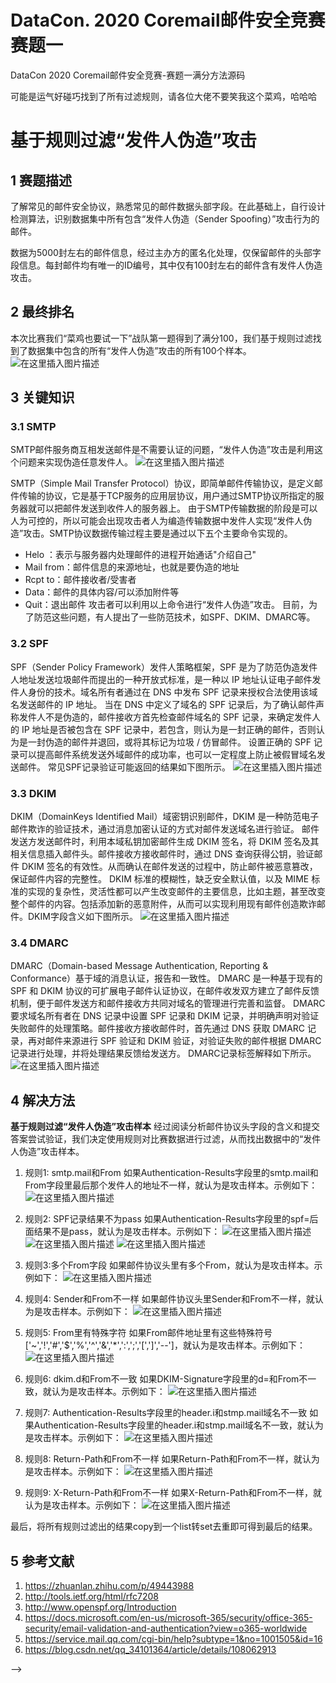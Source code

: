  # DataCon. 2020 Coremail邮件安全竞赛 赛题一
DataCon 2020 Coremail邮件安全竞赛-赛题一满分方法源码

可能是运气好碰巧找到了所有过滤规则，请各位大佬不要笑我这个菜鸡，哈哈哈

# 基于规则过滤“发件人伪造”攻击

## 1 赛题描述
了解常见的邮件安全协议，熟悉常见的邮件数据头部字段。在此基础上，自行设计检测算法，识别数据集中所有包含“发件人伪造（Sender Spoofing）”攻击行为的邮件。

数据为5000封左右的邮件信息，经过主办方的匿名化处理，仅保留邮件的头部字段信息。每封邮件均有唯一的ID编号，其中仅有100封左右的邮件含有发件人伪造攻击。

## 2 最终排名
本次比赛我们“菜鸡也要试一下”战队第一题得到了满分100，我们基于规则过滤找到了数据集中包含的所有“发件人伪造”攻击的所有100个样本。
![在这里插入图片描述](https://img-blog.csdnimg.cn/20201017090353643.png?x-oss-process=image/watermark,type_ZmFuZ3poZW5naGVpdGk,shadow_10,text_aHR0cHM6Ly9ibG9nLmNzZG4ubmV0L3FxXzMyNTA1MjA3,size_16,color_FFFFFF,t_70#pic_center)
## 3 关键知识

### 3.1 SMTP
SMTP邮件服务商互相发送邮件是不需要认证的问题，“发件人伪造”攻击是利用这个问题来实现伪造任意发件人。
 ![在这里插入图片描述](https://img-blog.csdnimg.cn/20201017090715335.png?x-oss-process=image/watermark,type_ZmFuZ3poZW5naGVpdGk,shadow_10,text_aHR0cHM6Ly9ibG9nLmNzZG4ubmV0L3FxXzMyNTA1MjA3,size_16,color_FFFFFF,t_70#pic_center)

SMTP（Simple Mail Transfer Protocol）协议，即简单邮件传输协议，是定义邮件传输的协议，它是基于TCP服务的应用层协议，用户通过SMTP协议所指定的服务器就可以把邮件发送到收件人的服务器上。
由于SMTP传输数据的阶段是可以人为可控的，所以可能会出现攻击者人为编造传输数据中发件人实现“发件人伪造”攻击。SMTP协议数据传输过程主要是通过以下五个主要命令实现的。
- 	Helo ：表示与服务器内处理邮件的进程开始通话"介绍自己"
- 	Mail from：邮件信息的来源地址，也就是要伪造的地址
- 	Rcpt to：邮件接收者/受害者
- 	Data：邮件的具体内容/可以添加附件等
- 	Quit：退出邮件
攻击者可以利用以上命令进行“发件人伪造”攻击。
目前，为了防范这些问题，有人提出了一些防范技术，如SPF、DKIM、DMARC等。

### 3.2 SPF

SPF（Sender Policy Framework）发件人策略框架，SPF 是为了防范伪造发件人地址发送垃圾邮件而提出的一种开放式标准，是一种以 IP 地址认证电子邮件发件人身份的技术。域名所有者通过在 DNS 中发布 SPF 记录来授权合法使用该域名发送邮件的 IP 地址。
当在 DNS 中定义了域名的 SPF 记录后，为了确认邮件声称发件人不是伪造的，邮件接收方首先检查邮件域名的 SPF 记录，来确定发件人的 IP 地址是否被包含在 SPF 记录中，若包含，则认为是一封正确的邮件，否则认为是一封伪造的邮件并退回，或将其标记为垃圾 / 仿冒邮件。
设置正确的 SPF 记录可以提高邮件系统发送外域邮件的成功率，也可以一定程度上防止被假冒域名发送邮件。
常见SPF记录验证可能返回的结果如下图所示。
 ![在这里插入图片描述](https://img-blog.csdnimg.cn/20201017090649963.png?x-oss-process=image/watermark,type_ZmFuZ3poZW5naGVpdGk,shadow_10,text_aHR0cHM6Ly9ibG9nLmNzZG4ubmV0L3FxXzMyNTA1MjA3,size_16,color_FFFFFF,t_70#pic_center)


### 3.3 DKIM

DKIM（DomainKeys Identified Mail）域密钥识别邮件，DKIM 是一种防范电子邮件欺诈的验证技术，通过消息加密认证的方式对邮件发送域名进行验证。
邮件发送方发送邮件时，利用本域私钥加密邮件生成 DKIM 签名，将 DKIM 签名及其相关信息插入邮件头。邮件接收方接收邮件时，通过 DNS 查询获得公钥，验证邮件 DKIM 签名的有效性。从而确认在邮件发送的过程中，防止邮件被恶意篡改，保证邮件内容的完整性。
DKIM 标准的模糊性，缺乏安全默认值，以及 MIME 标准的实现的复杂性，灵活性都可以产生改变邮件的主要信息，比如主题，甚至改变整个邮件的内容。包括添加新的恶意附件，从而可以实现利用现有邮件创造欺诈邮件。DKIM字段含义如下图所示。
 ![在这里插入图片描述](https://img-blog.csdnimg.cn/20201017090627929.png?x-oss-process=image/watermark,type_ZmFuZ3poZW5naGVpdGk,shadow_10,text_aHR0cHM6Ly9ibG9nLmNzZG4ubmV0L3FxXzMyNTA1MjA3,size_16,color_FFFFFF,t_70#pic_center)


### 3.4 DMARC

DMARC（Domain-based Message Authentication, Reporting & Conformance）基于域的消息认证，报告和一致性。
DMARC 是一种基于现有的 SPF 和 DKIM 协议的可扩展电子邮件认证协议，在邮件收发双方建立了邮件反馈机制，便于邮件发送方和邮件接收方共同对域名的管理进行完善和监督。
DMARC 要求域名所有者在 DNS 记录中设置 SPF 记录和 DKIM 记录，并明确声明对验证失败邮件的处理策略。邮件接收方接收邮件时，首先通过 DNS 获取 DMARC 记录，再对邮件来源进行 SPF 验证和 DKIM 验证，对验证失败的邮件根据 DMARC 记录进行处理，并将处理结果反馈给发送方。
DMARC记录标签解释如下所示。
 ![在这里插入图片描述](https://img-blog.csdnimg.cn/20201017090553387.png?x-oss-process=image/watermark,type_ZmFuZ3poZW5naGVpdGk,shadow_10,text_aHR0cHM6Ly9ibG9nLmNzZG4ubmV0L3FxXzMyNTA1MjA3,size_16,color_FFFFFF,t_70#pic_center)
## 4 解决方法
**基于规则过滤“发件人伪造”攻击样本**
经过阅读分析邮件协议头字段的含义和提交答案尝试验证，我们决定使用规则对比赛数据进行过滤，从而找出数据中的“发件人伪造”攻击样本。

1)	规则1: smtp.mail和From
如果Authentication-Results字段里的smtp.mail和From字段里最后那个发件人的地址不一样，就认为是攻击样本。示例如下：
![在这里插入图片描述](https://img-blog.csdnimg.cn/20201017090903986.png?x-oss-process=image/watermark,type_ZmFuZ3poZW5naGVpdGk,shadow_10,text_aHR0cHM6Ly9ibG9nLmNzZG4ubmV0L3FxXzMyNTA1MjA3,size_16,color_FFFFFF,t_70#pic_center)

2)	规则2: SPF记录结果不为pass
如果Authentication-Results字段里的spf=后面结果不是pass，就认为是攻击样本。示例如下：
![在这里插入图片描述](https://img-blog.csdnimg.cn/20201017090951501.png#pic_center)
![在这里插入图片描述](https://img-blog.csdnimg.cn/2020101709102297.png#pic_center)
![在这里插入图片描述](https://img-blog.csdnimg.cn/20201017091048789.png#pic_center)
3)	规则3:多个From字段
如果邮件协议头里有多个From，就认为是攻击样本。示例如下：
![在这里插入图片描述](https://img-blog.csdnimg.cn/20201017091116766.png#pic_center)

4)	规则4: Sender和From不一样
如果邮件协议头里Sender和From不一样，就认为是攻击样本。示例如下：
 ![在这里插入图片描述](https://img-blog.csdnimg.cn/20201017091140594.png?x-oss-process=image/watermark,type_ZmFuZ3poZW5naGVpdGk,shadow_10,text_aHR0cHM6Ly9ibG9nLmNzZG4ubmV0L3FxXzMyNTA1MjA3,size_16,color_FFFFFF,t_70#pic_center)

5)	规则5: From里有特殊字符
如果From邮件地址里有这些特殊符号['~','!','#','$','%','^','&','*',':',';','[',']','--']，就认为是攻击样本。示例如下：
 ![在这里插入图片描述](https://img-blog.csdnimg.cn/20201017091204880.png#pic_center)

6)	规则6: dkim.d和From不一致
如果DKIM-Signature字段里的d=和From不一致，就认为是攻击样本。示例如下：
 ![在这里插入图片描述](https://img-blog.csdnimg.cn/20201017091225273.png?x-oss-process=image/watermark,type_ZmFuZ3poZW5naGVpdGk,shadow_10,text_aHR0cHM6Ly9ibG9nLmNzZG4ubmV0L3FxXzMyNTA1MjA3,size_16,color_FFFFFF,t_70#pic_center)

7)	规则7: Authentication-Results字段里的header.i和stmp.mail域名不一致
如果Authentication-Results字段里的header.i和stmp.mail域名不一致，就认为是攻击样本。示例如下：
 ![在这里插入图片描述](https://img-blog.csdnimg.cn/20201017091244265.png#pic_center)

8)	规则8: Return-Path和From不一样
如果Return-Path和From不一样，就认为是攻击样本。示例如下：
![在这里插入图片描述](https://img-blog.csdnimg.cn/20201017091301495.png#pic_center)

9)	规则9: X-Return-Path和From不一样
如果X-Return-Path和From不一样，就认为是攻击样本。示例如下：
![在这里插入图片描述](https://img-blog.csdnimg.cn/20201017091317824.png#pic_center)

最后，将所有规则过滤出的结果copy到一个list转set去重即可得到最后的结果。

## 5 参考文献
1.	https://zhuanlan.zhihu.com/p/49443988
2.	http://tools.ietf.org/html/rfc7208
3.	http://www.openspf.org/Introduction
4.	https://docs.microsoft.com/en-us/microsoft-365/security/office-365-security/email-validation-and-authentication?view=o365-worldwide
5.	https://service.mail.qq.com/cgi-bin/help?subtype=1&no=1001505&id=16
6.	https://blog.csdn.net/qq_34101364/article/details/108062913

 -->
